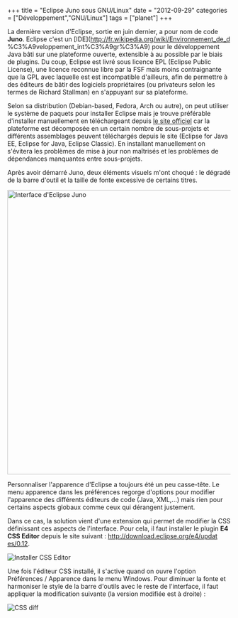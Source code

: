 +++
title = "Eclipse Juno sous GNU/Linux"
date = "2012-09-29"
categories = ["Développement","GNU/Linux"]
tags = ["planet"]
+++


La dernière version d'Eclipse, sortie en juin dernier, a pour nom de code
**Juno**. Eclipse c'est un [IDE](http://fr.wikipedia.org/wiki/Environnement_de_d
%C3%A9veloppement_int%C3%A9gr%C3%A9) pour le développement Java bâti sur une
plateforme ouverte, extensible à au possible par le biais de plugins. Du coup,
Eclipse est livré sous licence EPL (Eclipse Public License), une licence
reconnue libre par la FSF mais moins contraignante que la GPL avec laquelle est
est incompatible d'ailleurs, afin de permettre à des éditeurs de bâtir des
logiciels propriétaires (ou privateurs selon les termes de Richard Stallman) en
s'appuyant sur sa plateforme.

Selon sa distribution (Debian-based, Fedora, Arch ou autre), on peut utiliser le
système de paquets pour installer Eclipse mais je trouve préférable
d'installer manuellement en téléchargeant depuis [le site
officiel](http://www.eclipse.org/) car la plateforme est décomposée en un
certain nombre de sous-projets et différents assemblages peuvent téléchargés
depuis le site (Eclipse for Java EE, Eclipse for Java, Eclipse Classic). En
installant manuellement on s'évitera les problèmes de mise à jour non
maîtrisés et les problèmes de dépendances manquantes entre sous-projets.

Après avoir démarré Juno, deux éléments visuels m'ont choqué : le
dégradé de la barre d'outil et la taille de fonte excessive de certains
titres.

 <img src="/images/07x/eclipse-ui.png"
alt="Interface d'Eclipse Juno" width="640" />

Personnaliser l'apparence d'Eclipse a toujours été un peu casse-tête. Le menu
apparence dans les préférences regorge d'options pour modifier l'apparence des
différents éditeurs de code (Java, XML,...) mais rien pour certains aspects
globaux comme ceux qui dérangent justement.

Dans ce cas, la solution vient d'une extension qui permet de modifier la CSS
définissant ces aspects de l'interface. Pour cela, il faut installer le plugin
**E4 CSS Editor** depuis le site suivant : [http://download.eclipse.org/e4/updat
es/0.12](http://download.eclipse.org/e4/updates/0.12).

 <img src="/images/07x/css-editor.png"
alt="Installer CSS Editor" />

Une fois l'éditeur CSS installé, il s'active quand on ouvre l'option
Préférences / Apparence dans le menu Windows. Pour diminuer la fonte et
harmoniser le style de la barre d'outils avec le reste de l'interface, il faut
appliquer la modification suivante (la version modifiée est à droite) :


 <img src="/images/07x/css-diff.png" alt="CSS
diff" />
